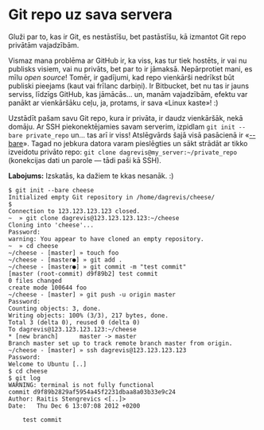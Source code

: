 # Git repo uz sava servera

Gluži par to, kas ir Git, es nestāstīšu, bet pastāstīšu, kā izmantot Git repo privātām vajadzībām.

Vismaz mana problēma ar GitHub ir, ka viss, kas tur tiek hostēts, ir vai nu publisks visiem, vai nu privāts, bet par to ir jāmaksā. Nepārprotiet mani, es mīlu _open source_! Tomēr, ir gadījumi, kad repo vienkārši nedrīkst būt publiski pieejams (kaut vai frīlanc darbiņi). Ir Bitbucket, bet nu tas ir jauns serviss, līdzīgs GitHub, kas jāmācās... un, manām vajadzībām, efektu var panākt ar vienkāršāku ceļu, ja, protams, ir sava «Linux kaste»! :)

Uzstādīt pašam savu Git repo, kura ir privāta, ir daudz vienkāršāk, nekā domāju. Ar SSH piekonektējamies savam serverim, izpidlam `git init --bare private_repo` un... tas arī ir viss! Atslēgvārds šajā visā pasācienā ir «[--bare](http://www.bitflop.com/document/111)». Tagad no jebkura datora varam pieslēgties un sākt strādāt ar tikko izveidotu privāto repo: `git clone dagrevis@my_server:~/private_repo` (konekcijas dati un parole — tādi paši kā SSH).

**Labojums:** Izskatās, ka dažiem te kkas nesanāk. :)

    $ git init --bare cheese
    Initialized empty Git repository in /home/dagrevis/cheese/
    $
    Connection to 123.123.123.123 closed.
    ~  » git clone dagrevis@123.123.123.123:~/cheese
    Cloning into 'cheese'...
    Password:
    warning: You appear to have cloned an empty repository.
    ~  » cd cheese
    ~/cheese - [master] » touch foo
    ~/cheese - [master●] » git add .
    ~/cheese - [master●] » git commit -m "test commit"
    [master (root-commit) d9f89b2] test commit
    0 files changed
    create mode 100644 foo
    ~/cheese - [master] » git push -u origin master
    Password:
    Counting objects: 3, done.
    Writing objects: 100% (3/3), 217 bytes, done.
    Total 3 (delta 0), reused 0 (delta 0)
    To dagrevis@123.123.123.123:~/cheese
    * [new branch]      master -> master
    Branch master set up to track remote branch master from origin.
    ~/cheese - [master] » ssh dagrevis@123.123.123.123
    Password:
    Welcome to Ubuntu [..]
    $ cd cheese
    $ git log
    WARNING: terminal is not fully functional
    commit d9f89b2829af5954a45f2231dbaa8a03b33e9c24
    Author: Raitis Stengrevics <[..]>
    Date:   Thu Dec 6 13:07:08 2012 +0200

        test commit